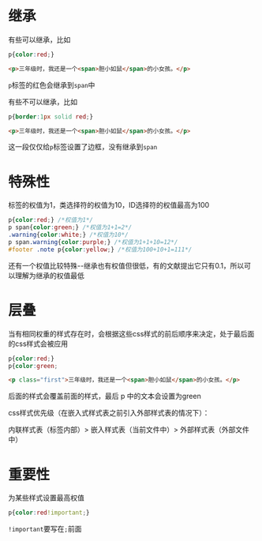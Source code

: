 # 继承

有些可以继承，比如

```css
p{color:red;}
```

```html
<p>三年级时，我还是一个<span>胆小如鼠</span>的小女孩。</p>
```

`p`标签的红色会继承到`span`中

有些不可以继承，比如

```css
p{border:1px solid red;}
```

```html
<p>三年级时，我还是一个<span>胆小如鼠</span>的小女孩。</p>
```

这一段仅仅给`p`标签设置了边框，没有继承到`span`





# 特殊性

标签的权值为1，类选择符的权值为10，ID选择符的权值最高为100

```css
p{color:red;} /*权值为1*/
p span{color:green;} /*权值为1+1=2*/
.warning{color:white;} /*权值为10*/
p span.warning{color:purple;} /*权值为1+1+10=12*/
#footer .note p{color:yellow;} /*权值为100+10+1=111*/
```

还有一个权值比较特殊--继承也有权值但很低，有的文献提出它只有0.1，所以可以理解为继承的权值最低





# 层叠

当有相同权重的样式存在时，会根据这些css样式的前后顺序来决定，处于最后面的css样式会被应用

```css
p{color:red;}
p{color:green;
```

```html
<p class="first">三年级时，我还是一个<span>胆小如鼠</span>的小女孩。</p>
```

后面的样式会覆盖前面的样式，最后 p 中的文本会设置为green

css样式优先级（在嵌入式样式表之前引入外部样式表的情况下）：

内联样式表（标签内部）> 嵌入样式表（当前文件中）> 外部样式表（外部文件中）





# 重要性

为某些样式设置最高权值

```css
p{color:red!important;}
```

`!important`要写在`;`前面



# 